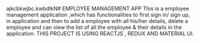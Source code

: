 ajkcbkwjbc.kwbdlkN# EMPLOYEE MANAGEMENT APP
This is a employee management application ,which has functionalities to  first sign in/ sign up, in application and then to add a employee with all his/her details, delete a employee and can view the list of all the employee & their details in the application.
THIS PROJECT IS USING REACTJS , REDUX AND MATERIAL UI.
